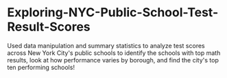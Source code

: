 # Exploring-NYC-Public-School-Test-Result-Scores
Used data manipulation and summary statistics to analyze test scores across New York City's public schools to identify the schools with top math results, look at how performance varies by borough, and find the city's top ten performing schools!
